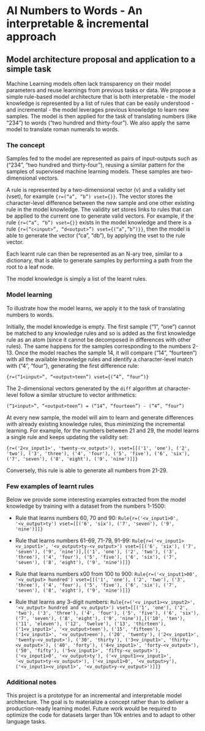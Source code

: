 # AI Numbers to Words - An interpretable & incremental approach

## Model architecture proposal and application to a simple task
Machine Learning models often lack transparency on their model parameters and reuse learnings from previous tasks or data. We propose a simple rule-based model architecture that is both interpretable - the model knowledge is represented by a list of rules that can be easily understood - and incremental - the model leverages previous knowledge to learn new samples.
The model is then applied for the task of translating numbers (like “234”) to words (“two hundred and thirty-four”). We also apply the same model to translate roman numerals to words.


### The concept
Samples fed to the model are represented as pairs of input-outputs such as (“234”, “two hundred and thirty-four”), reusing a similar pattern for the samples of supervised machine learning models. These samples are two-dimensional vectors.

A rule is represented by a two-dimensional vector (v) and a validity set (vset), for example `{r=(“a”, “b”) vset={}}`. The vector stores the character-level difference between the new sample and one other existing rule in the model knowledge. The validity set stores links to rules that can be applied to the current one to generate valid vectors. For example, if the rule `{r=(“a”, “b”) vset={}}` exists in the model knowledge and there is a rule `{r=(“c<input>”, “d<output>”) vset={(“a”,”b”)}}`, then the model is able to generate the vector (“ca”, “db”), by applying the vset to the rule vector.

Each learnt rule can then be represented as an N-ary tree, similar to a dictionary, that is able to generate samples by performing a path from the root to a leaf node.

The model knowledge is simply a list of the learnt rules.

### Model learning
To illustrate how the model learns, we apply it to the task of translating numbers to words.

Initially, the model knowledge is empty. The first sample (“1”, “one”) cannot be matched to any knowledge rules and so is added as the first knowledge rule as an atom (since it cannot be decomposed in differences with other rules). The same happens for the samples corresponding to the numbers 2-13. Once the model reaches the sample 14, it will compare (“14”, “fourteen”) with all the available knowledge rules and identify a character-level match with (“4”, “four”), generating the first difference rule:

`{r=(“1<input>”, “<output>teen”) vset={(“4”, “four”)}`

The 2-dimensional vectors generated by the `diff` algorithm at character-level follow a similar structure to vector arithmetics:

`(“1<input>”, “<output>teen”) = (“14”, “fourteen”) - (“4”, “four”)`

At every new sample, the model will aim to learn and generate differences with already existing knowledge rules, thus minimizing the incremental learning. For example, for the numbers between 21 and 29, the model learns a single rule and keeps updating the validity set:

`{r=('2<v_input1>', 'twenty-<v_output>'), vset=[[('1', 'one'), ('2', 'two'), ('3', 'three'), ('4', 'four'), ('5', 'five'), ('6', 'six'), ('7', 'seven'), ('8', 'eight'), ('9', 'nine')]]}`

Conversely, this rule is able to generate all numbers from 21-29.

### Few examples of learnt rules
Below we provide some interesting examples extracted from the model knowledge by training with a dataset from the numbers 1-1500:

- Rule that learns numbers 60, 70 and 90: `Rule{r=('<v_input1>0', '<v_output>ty') vset=[[('6', 'six'), ('7', 'seven'), ('9', 'nine')]]}`

- Rule that learns numbers 61-69, 71-79, 91-99: `Rule{r=('<v_input1><v_input1>', '<v_output>ty-<v_output>') vset=[[('6', 'six'), ('7', 'seven'), ('9', 'nine')],[('1', 'one'), ('2', 'two'), ('3', 'three'), ('4', 'four'), ('5', 'five'), ('6', 'six'), ('7', 'seven'), ('8', 'eight'), ('9', 'nine')]]}`

- Rule that learns numbers x00 from 100 to 900: `Rule{r=('<v_input1>00', '<v_output> hundred') vset=[[('1', 'one'), ('2', 'two'), ('3', 'three'), ('4', 'four'), ('5', 'five'), ('6', 'six'), ('7', 'seven'), ('8', 'eight'), ('9', 'nine')]]}`

- Rule that learns any 3-digit numbers: `Rule{r=('<v_input1><v_input2>', '<v_output> hundred and <v_output>') vset=[[('1', 'one'), ('2', 'two'), ('3', 'three'), ('4', 'four'), ('5', 'five'), ('6', 'six'), ('7', 'seven'), ('8', 'eight'), ('9', 'nine')],[('10', 'ten'), ('11', 'eleven'), ('12', 'twelve'), ('13', 'thirteen'), ('1<v_input1>', '<v_output>teen'), ('15', 'fifteen'), ('1<v_input1>', '<v_output>een'), ('20', 'twenty'), ('2<v_input1>', 'twenty-<v_output>'), ('30', 'thirty'), ('3<v_input1>', 'thirty-<v_output>'), ('40', 'forty'), ('4<v_input1>', 'forty-<v_output>'), ('50', 'fifty'), ('5<v_input1>', 'fifty-<v_output>'), ('<v_input1>0', '<v_output>ty'), ('<v_input1><v_input1>', '<v_output>ty-<v_output>'), ('<v_input1>0', '<v_output>y'), ('<v_input1><v_input1>', '<v_output>y-<v_output>')]]}`

### Additional notes
This project is a prototype for an incremental and interpretable model architecture. The goal is to materialize a concept rather than to deliver a production-ready learning model. Future work would be required to optimize the code for datasets larger than 10k entries and to adapt to other language tasks.
